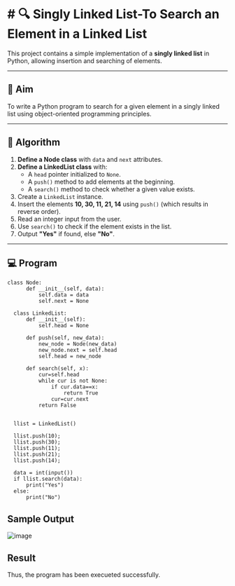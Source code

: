 # # 🔍 Singly Linked List-To Search an Element in a Linked List

This project contains a simple implementation of a **singly linked list** in Python, allowing insertion and searching of elements.

---

## 🎯 Aim

To write a Python program to search for a given element in a singly linked list using object-oriented programming principles.

---

## 🧠 Algorithm

1. **Define a Node class** with `data` and `next` attributes.
2. **Define a LinkedList class** with:
   - A `head` pointer initialized to `None`.
   - A `push()` method to add elements at the beginning.
   - A `search()` method to check whether a given value exists.
3. Create a `LinkedList` instance.
4. Insert the elements **10, 30, 11, 21, 14** using `push()` (which results in reverse order).
5. Read an integer input from the user.
6. Use `search()` to check if the element exists in the list.
7. Output **"Yes"** if found, else **"No"**.

---

## 💻 Program
```
class Node:
      def __init__(self, data):
          self.data = data
          self.next = None
   
  class LinkedList:
      def __init__(self):
          self.head = None
   
      def push(self, new_data):
          new_node = Node(new_data)
          new_node.next = self.head
          self.head = new_node
   
      def search(self, x):
          cur=self.head
          while cur is not None:
              if cur.data==x:
                  return True
              cur=cur.next
          return False
              
   
  llist = LinkedList()
   
  llist.push(10);
  llist.push(30);
  llist.push(11);
  llist.push(21);
  llist.push(14);
  
  data = int(input())
  if llist.search(data):
      print("Yes")
  else:
      print("No")
```

## Sample Output
![image](https://github.com/user-attachments/assets/8f25ac26-ba43-4278-8713-fef292f15d50)

## Result
Thus, the program has been execueted successfully.
